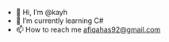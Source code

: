 - 👋 Hi, I’m @kayh
- 🌱 I’m currently learning C# 
- 📫 How to reach me afiqahas92@gmail.com

<!---
kayh1105/kayh1105 is a ✨ special ✨ repository because its `README.md` (this file) appears on your GitHub profile.
You can click the Preview link to take a look at your changes.
--->

